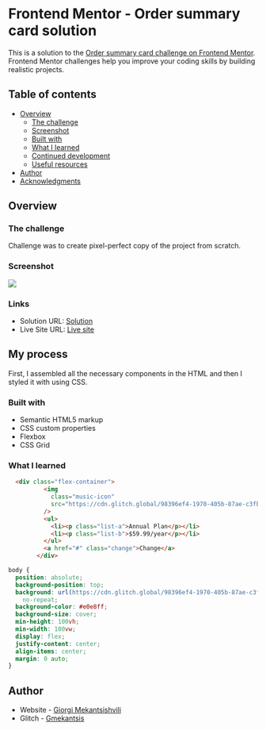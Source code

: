 # Frontend Mentor - Order summary card solution

This is a solution to the [Order summary card challenge on Frontend Mentor](https://www.frontendmentor.io/challenges/order-summary-component-QlPmajDUj). Frontend Mentor challenges help you improve your coding skills by building realistic projects.

## Table of contents

- [Overview](https://cdn.glitch.global/98396ef4-1970-405b-87ae-c3fbaf5a4bc0/overview.png?v=1655733941098)
  - [The challenge](https://www.frontendmentor.io/challenges/order-summary-component-QlPmajDUj)
  - [Screenshot](https://cdn.glitch.global/98396ef4-1970-405b-87ae-c3fbaf5a4bc0/order%20summary.png?v=1655733778401)
  - [Built with](https://www.lambdatest.com/blog/wp-content/uploads/2018/11/JPG-2.jpg)
  - [What I learned](#what-i-learned)
  - [Continued development](#continued-development)
  - [Useful resources](#useful-resources)
- [Author](#author)
- [Acknowledgments](#acknowledgments)

## Overview

### The challenge

Challenge was to create pixel-perfect copy of the project from scratch.

### Screenshot

![](https://cdn.glitch.global/98396ef4-1970-405b-87ae-c3fbaf5a4bc0/Screenshot%20from%202022-06-23%2013-40-29.png?v=1655977276642)

### Links

- Solution URL: [Solution](https://order-summary-card-solution.glitch.me)
- Live Site URL: [Live site](https://order-summary-card-solution.glitch.me)

## My process

First, I assembled all the necessary components in the HTML and then I styled it with using CSS.

### Built with

- Semantic HTML5 markup
- CSS custom properties
- Flexbox
- CSS Grid

### What I learned

```html
  <div class="flex-container">
          <img
            class="music-icon"
            src="https://cdn.glitch.global/98396ef4-1970-405b-87ae-c3fbaf5a4bc0/icon-music.svg?v=1655640227324"
          />
          <ul>
            <li><p class="list-a">Annual Plan</p></li>
            <li><p class="list-b">$59.99/year</p></li>
          </ul>
          <a href="#" class="change">Change</a>
        </div>
```

```css
body {
  position: absolute;
  background-position: top;
  background: url(https://cdn.glitch.global/98396ef4-1970-405b-87ae-c3fbaf5a4bc0/pattern-background-desktop.svg?v=1655640232973)
    no-repeat;
  background-color: #e0e8ff;
  background-size: cover;
  min-height: 100vh;
  min-width: 100vw;
  display: flex;
  justify-content: center;
  align-items: center;
  margin: 0 auto;
}

```

## Author

- Website - [Giorgi Mekantsishvili](https://www.your-site.com)
- Glitch - [Gmekantsis](https://glitch.com/@gmekantsis)
